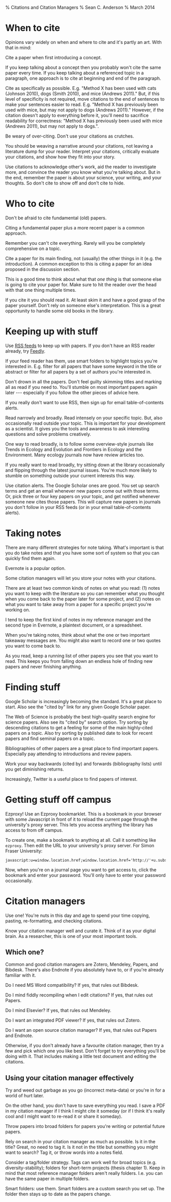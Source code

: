 % Citations and Citation Managers
% Sean C. Anderson
% March 2014

# When to cite

Opinions vary widely on when and where to cite and it's partly an art. With that in mind:

Cite a paper when first introducing a concept. 

If you keep talking about a concept then you probably won't cite the same paper every time. If you keep talking about a referenced topic in a paragraph, one approach is to cite at beginning and end of the paragraph.

Cite as specifically as possible. E.g. "Method X has been used with cats (Johnson 2010), dogs (Smith 2010), and mice (Andrews 2011)." But, if this level of specificity is not required, move citations to the end of sentences to make your sentences easier to read. E.g. "Method X has previously been used with mice, but may not apply to dogs (Andrews 2011)." However, if the citation doesn't apply to everything before it, you'll need to sacrifice readability for correctness: "Method X has previously been used with mice (Andrews 2011), but may not apply to dogs.".

Be weary of over-citing. Don't use your citations as crutches.

You should be weaving a narrative around your citations, not leaving a literature dump for your reader. Interpret your citations, critically evaluate your citations, and show how they fit into your story.

Use citations to acknowledge other's work, aid the reader to investigate more, and convince the reader you know what you're talking about. But in the end, remember the paper is about your science, your writing, and your thoughts. So don't cite to show off and don't cite to hide.

# Who to cite

Don't be afraid to cite fundamental (old) papers.

Citing a fundamental paper plus a more recent paper is a common approach.

Remember you can't cite everything. Rarely will you be completely comprehensive on a topic.

Cite a paper for its main finding, not (usually) the other things in it (e.g. the introduction). A common exception to this is citing a paper for an idea proposed in the discussion section.

This is a good time to think about what that *one thing* is that someone else is going to cite your paper for. Make sure to hit the reader over the head with that one thing multiple times.

If you cite it you should read it. At least skim it and have a good grasp of the paper yourself. Don't rely on someone else's interpretation. This is a great opportunity to handle some old books in the library.

# Keeping up with stuff

Use [RSS feeds](https://www.youtube.com/watch?v=0klgLsSxGsU) to keep up with papers. If you don't have an RSS reader already, try [Feedly](http://feedly.com/).

If your feed reader has them, use smart folders to highlight topics you're interested in. E.g. filter for all papers that have some keyword in the title or abstract or filter for all papers by a set of authors you're interested in.

Don't drown in all the papers. Don't feel guilty skimming titles and marking all as read if you need to. You'll stumble on most important papers again later --- especially if you follow the other pieces of advice here.

If you really don't want to use RSS, then sign up for email table-of-contents alerts.

Read narrowly and broadly. Read intensely on your specific topic. But, also occasionally read outside your topic. This is important for your development as a scientist. It gives you the tools and awareness to ask interesting questions and solve problems creatively. 

One way to read broadly, is to follow some overview-style journals like Trends in Ecology and Evolution and Frontiers in Ecology and the Environment. Many ecology journals now have review articles too.

If you really want to read broadly, try sitting down at the library occasionally and flipping through the latest journal issues. You're much more likely to stumble on something outside your current interests this way.

Use citation alerts. The Google Scholar ones are good. You set up search terms and get an email whenever new papers come out with those terms. Or, pick three or four key papers on your topic, and get notified whenever someone new cites those papers. This will capture new papers in journals you don't follow in your RSS feeds (or in your email table-of-contents alerts).

# Taking notes

There are many different strategies for note taking. What's important is that you do take notes and that you have some sort of system so that you can quickly find them again.

Evernote is a popular option.

Some citation managers will let you store your notes with your citations.

There are at least two common kinds of notes on what you read: (1) notes you want to keep with the literature so you can remember what you thought when you come back to the paper later for some project, and (2) notes on what you want to take away from a paper for a specific project you're working on.

I tend to keep the first kind of notes in my reference manager and the second type in Evernote, a plaintext document, or a spreadsheet.

When you're taking notes, think about what the one or two important takeaway messages are. You might also want to record one or two quotes you want to come back to.

As you read, keep a running list of other papers you see that you want to read. This keeps you from falling down an endless hole of finding new papers and never finishing anything.

# Finding stuff

Google Scholar is increasingly becoming the standard. It's a great place to start. Also see the "cited by" link for any given Google Scholar paper.

The Web of Science is probably the best high-quality search engine for science papers. Also see its "cited by" search option. Try sorting by descending citations to get a feeling for some of the main highly-cited papers on a topic. Also try sorting by published date to look for recent papers and find seminal papers on a topic.

Bibliographies of other papers are a great place to find important papers. Especially pay attending to introductions and review papers.

Work your way backwards (cited by) and forwards (bibliography lists) until you get diminishing returns.

Increasingly, Twitter is a useful place to find papers of interest.

# Getting stuff off campus

Ezproxy! Use an Ezproxy bookmarklet. This is a bookmark in your browser with some Javascript in front of it to reload the current page through the university's proxy server. This lets you access anything the library has access to from off campus.

To create one, make a bookmark to anything at all. Call it something like `ezproxy`. Then edit the URL to your university's proxy server. For Simon Fraser University:

    javascript:u=window.location.href;window.location.href='http://'+u.substring(7,u.indexOf('/',8))+'.proxy.lib.sfu.ca/'+u.substr(u.indexOf('/',8)+1);

Now, when you're on a journal page you want to get access to, click the bookmark and enter your password. You'll only have to enter your password occasionally.

# Citation managers

Use one! You're nuts in this day and age to spend your time copying, pasting, re-formatting, and checking citations.

Know your citation manager well and curate it. Think of it as your digital brain. As a researcher, this is one of your most important tools.

##	Which one?

Common and good citation managers are Zotero, Mendeley, Papers, and Bibdesk. There's also Endnote if you absolutely have to, or if you're already familiar with it.

Do I need MS Word compatibility? If yes, that rules out Bibdesk.

Do I mind fiddly recompiling when I edit citations? If yes, that rules out Papers.

Do I mind Elsevier? If yes, that rules out Mendeley.

Do I want an integrated PDF viewer? If yes, that rules out Zotero.

Do I want an open source citation manager? If yes, that rules out Papers and Endnote.

Otherwise, if you don't already have a favourite citation manager, then try a few and pick which one you like best. Don't forget to try everything you'll be doing with it. That includes making a little test document and editing the citations.

## Using your citation manager effectively

Try and weed out garbage as you go (incorrect meta-data) or you're in for a world of hurt later.

On the other hand, you don't have to save everything you read. I save a PDF in my citation manager if I think I might cite it someday (or if I think it's really cool and I might want to re-read it or share it someday).

Throw papers into broad folders for papers you're writing or potential future papers.

Rely on search in your citation manager as much as possible. Is it in the title? Great, no need to tag it. Is it not in the title but something you might want to search? Tag it, or throw words into a notes field.

Consider a tag/folder strategy. Tags can work well for broad topics (e.g. diversity-stability); folders for short-term projects (thesis chapter 1). Keep in mind that most reference manager folders aren't really folders. I.e. you can have the same paper in multiple folders.

Smart folders: use them. Smart folders are a custom search you set up. The folder then stays up to date as the papers change.
